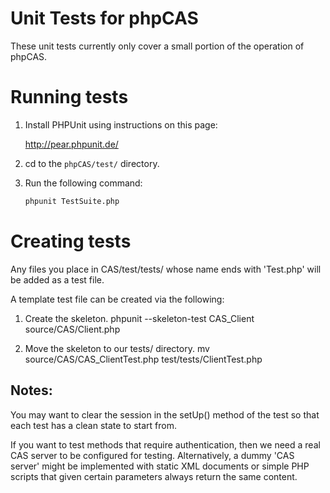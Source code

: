 # Unit Tests for phpCAS

These unit tests currently only cover a small portion of the operation of phpCAS.

# Running tests
1. Install PHPUnit using instructions on this page:

    http://pear.phpunit.de/

2. cd to the ```phpCAS/test/``` directory.

3. Run the following command:

    ```bash
    phpunit TestSuite.php
    ```

# Creating tests

Any files you place in CAS/test/tests/ whose name ends with 'Test.php' will
be added as a test file.

A template test file can be created via the following:
1. Create the skeleton.
	phpunit --skeleton-test  CAS_Client source/CAS/Client.php

2. Move the skeleton to our tests/ directory.
	mv source/CAS/CAS_ClientTest.php test/tests/ClientTest.php

## Notes:

You may want to clear the session in the setUp() method of the test so that each
test has a clean state to start from.

If you want to test methods that require authentication, then we need a real CAS
server to be configured for testing. Alternatively, a dummy 'CAS server' might be
implemented with static XML documents or simple PHP scripts that given certain
parameters always return the same content.